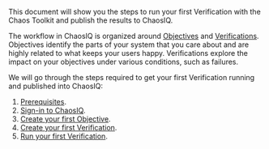 This document will show you the steps to run your first Verification with the Chaos Toolkit and publish the results to ChaosIQ.

The workflow in ChaosIQ is organized around [Objectives](objectives) and [Verifications](verification). Objectives identify the parts of your system that you care about and are highly related to what keeps your users happy. Verifications explore the impact on your objectives under various conditions, such as failures.

We will go through the steps required to get your first Verification running and published into ChaosIQ:

1. [Prerequisites](../prerequisites).
1. [Sign-in to ChaosIQ](../signin).
1. [Create your first Objective](../first-objective).
1. [Create your first Verification](../first-verification).
1. [Run your first Verification](../run-first-verification).